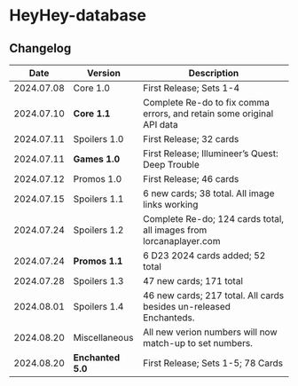 # HeyHey-database

## Changelog

| Date       | Version       | Description                                                           |
|------------|---------------|-----------------------------------------------------------------------|
| 2024.07.08 | Core 1.0      | First Release; Sets 1-4                                               |
| 2024.07.10 | **Core 1.1**      | Complete Re-do to fix comma errors, and retain some original API data |
| 2024.07.11 | Spoilers 1.0  | First Release; 32 cards                                               |
| 2024.07.11 | **Games 1.0**     | First Release; Illumineer’s Quest: Deep Trouble                       |
| 2024.07.12 | Promos 1.0    | First Release; 46 cards                                               |
| 2024.07.15 | Spoilers 1.1  | 6 new cards; 38 total. All image links working                        |
| 2024.07.24 | Spoilers 1.2  | Complete Re-do; 124 cards total, all images from lorcanaplayer.com    |
| 2024.07.24 | **Promos 1.1**    | 6 D23 2024 cards added; 52 total                                      |
| 2024.07.28 | Spoilers 1.3  | 47 new cards; 171 total                                               |
| 2024.08.01 | Spoilers 1.4  | 46 new cards; 217 total. All cards besides un-released Enchanteds.    |
| 2024.08.20 | Miscellaneous | All new verion numbers will now match-up to set numbers.              |
| 2024.08.20 | **Enchanted 5.0** | First Release; Sets 1-5; 78 Cards                                     |
